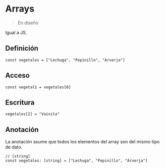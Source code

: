 # Arrays

> En diseño

Igual a JS.

## Definición

```
const vegetales = ["Lechuga", "Pepinillo", "Arverja"]
```

## Acceso

```
const vegetal1 = vegetales[0]
```

## Escritura

```
vegetales[2] = "Vainita"
```

## Anotación

La anotación asume que todos los elementos del array son del mismo tipo de dato.

```
// [string]
const vegetales: [string] = ["Lechuga", "Pepinillo", "Arverja"]
```
